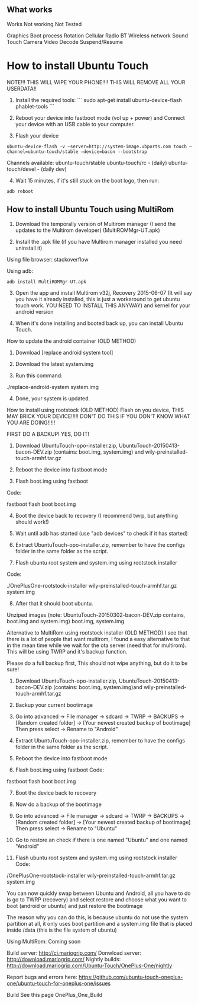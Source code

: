 ## What works
Works
Not working
Not Tested

Graphics
Boot process
Rotation
Cellular Radio
BT
Wireless network
Sound
Touch
Camera
Video Decode
Suspend/Resume


# How to install Ubuntu Touch
NOTE!!! THIS WILL WIPE YOUR PHONE!!!! THIS WILL REMOVE ALL YOUR USERDATA!!

1. Install the required tools:
´´´
sudo apt-get install ubuntu-device-flash phablet-tools
´´´
2. Reboot your device into fastboot mode (vol up + power) and Connect your device with an USB cable to your computer.

3. Flash your device

```
ubuntu-device-flash -v —server=http://system-image.ubports.com touch —channel=ubuntu-touch/stable —device=bacon --bootstrap
```
Channels available: 
ubuntu-touch/stable 
ubuntu-touch/rc - (daily) 
ubuntu-touch/devel - (daily dev)

4. Wait 15 minutes, if it's still stuck on the boot logo, then run:

```
adb reboot
```

## How to install Ubuntu Touch using MultiRom

1. Download the temporally version of Multirom manager (I send the updates to the Multirom developer) (MultiROMMgr-UT.apk)

2. Install the .apk file (if you have Multirom manager installed you need uninstall it)

Using file browser: stackoverflow

Using adb:
```
adb install MultiROMMgr-UT.apk
```
3. Open the app and install Multirom v32j, Recovery 2015-06-07 (It will say you have it already installed, this is just a workaround to get ubuntu touch work. YOU NEED TO INSTALL THIS ANYWAY) and kernel for your android version

4. When it's done installing and booted back up, you can install Ubuntu Touch.


How to update the android container (OLD METHOD)
1. Download [replace android system tool]

2. Download the latest system.img

3. Run this command:

./replace-android-system system.img

4. Done, your system is updated.

How to install using rootstock (OLD METHOD)
Flash on you device, THIS MAY BRICK YOUR DEVICE!!!!! DON'T DO THIS IF YOU DON'T KNOW WHAT YOU ARE DOING!!!!!

FIRST DO A BACKUP! YES, DO IT!

1. Download UbuntuTouch-opo-installer.zip, UbuntuTouch-20150413-bacon-DEV.zip (contains: boot.img, system.img) and wily-preinstalled-touch-armhf.tar.gz

2. Reboot the device into fastboot mode

3. Flash boot.img using fastboot

Code:

fastboot flash boot boot.img

4. Boot the device back to recovery (I recommend twrp, but anything should work!)

5. Wait until adb has started (use "adb devices" to check if it has started)

6. Extract UbuntuTouch-opo-installer.zip, remember to have the configs folder in the same folder as the script.

7. Flash ubuntu root system and system.img using rootstock installer

Code:

./OnePlusOne-rootstock-installer wily-preinstalled-touch-armhf.tar.gz system.img

8. After that it should boot ubuntu.

Unziped images (note: UbuntuTouch-20150302-bacon-DEV.zip contains, boot.img and system.img) boot.img, system.img

Alternative to MultiRom using rootstock installer (OLD METHOD)
I see that there is a lot of people that want multirom, I found a easy alternative to that in the mean time while we wait for the ota server (need that for multirom). This will be using TWRP and it's backup function.

Please do a full backup first, This should not wipe anything, but do it to be sure!

1. Download UbuntuTouch-opo-installer.zip, UbuntuTouch-20150413-bacon-DEV.zip (contains: boot.img, system.img)and wily-preinstalled-touch-armhf.tar.gz

2. Backup your current bootimage

3. Go into advanced -> File manager -> sdcard -> TWRP -> BACKUPS -> [Random created folder] -> [Your newest created backup of bootimage] Then press select -> Rename to "Android"

4. Extract UbuntuTouch-opo-installer.zip, remember to have the configs folder in the same folder as the script.

5. Reboot the device into fastboot mode

6. Flash boot.img using fastboot Code:

fastboot flash boot boot.img

7. Boot the device back to recovery

8. Now do a backup of the bootimage

9. Go into advanced -> File manager -> sdcard -> TWRP -> BACKUPS -> [Random created folder] -> [Your newest created backup of bootimage] Then press select -> Rename to "Ubuntu"

10. Go to restore an check if there is one named "Ubuntu" and one named "Android"

11. Flash ubuntu root system and system.img using rootstock installer Code:

/OnePlusOne-rootstock-installer wily-preinstalled-touch-armhf.tar.gz system.img


You can now quickly swap between Ubuntu and Android, all you have to do is go to TWRP (recovery) and select restore and choose what you want to boot (android or ubuntu) and just restore the bootimage

The reason why you can do this, is because ubuntu do not use the system partition at all, it only uses boot partition and a system.img file that is placed inside /data (this is the file system of ubuntu)

Using MultiRom: Coming soon


Build server: http://ci.mariogrip.com/ Donwload server: http://download.mariogrip.com/ Nightly builds: http://download.mariogrip.com/Ubuntu-Touch/OnePlus-One/nightly

Report bugs and errors here: https://github.com/ubuntu-touch-oneplus-one/ubuntu-touch-for-oneplus-one/issues

Build
See this page OnePlus_One_Build